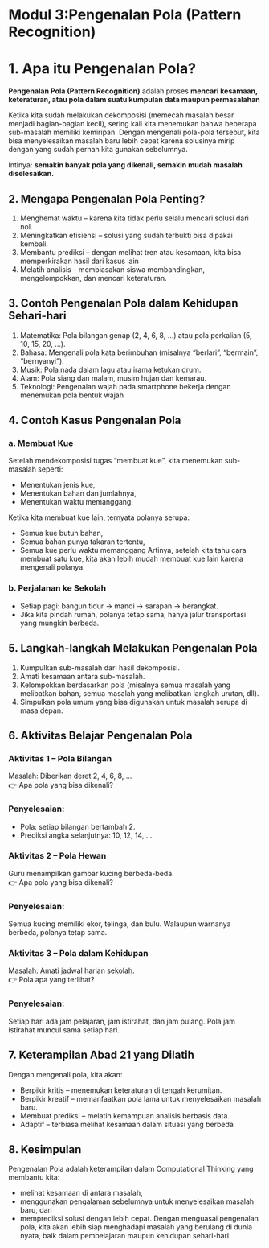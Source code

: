 # Modul 3:Pengenalan Pola (Pattern Recognition)
# 1. Apa itu Pengenalan Pola?
**Pengenalan Pola (Pattern Recognition)** adalah proses **mencari kesamaan, keteraturan, atau pola dalam suatu kumpulan data maupun permasalahan**

Ketika kita sudah melakukan dekomposisi (memecah masalah besar menjadi bagian-bagian kecil), sering kali kita menemukan bahwa beberapa sub-masalah memiliki kemiripan. Dengan mengenali pola-pola tersebut, kita bisa menyelesaikan masalah baru lebih cepat karena solusinya mirip dengan yang sudah pernah kita gunakan sebelumnya.

Intinya: **semakin banyak pola yang dikenali, semakin mudah masalah diselesaikan.**

## 2. Mengapa Pengenalan Pola Penting?
1. Menghemat waktu – karena kita tidak perlu selalu mencari solusi dari nol.
2. Meningkatkan efisiensi – solusi yang sudah terbukti bisa dipakai kembali.
3. Membantu prediksi – dengan melihat tren atau kesamaan, kita bisa memperkirakan hasil dari kasus lain
4. Melatih analisis – membiasakan siswa membandingkan, mengelompokkan, dan mencari keteraturan.
## 3. Contoh Pengenalan Pola dalam Kehidupan Sehari-hari
1. Matematika: Pola bilangan genap (2, 4, 6, 8, …) atau pola perkalian (5, 10, 15, 20, …).
2. Bahasa: Mengenali pola kata berimbuhan (misalnya “berlari”, “bermain”, “bernyanyi”).
3. Musik: Pola nada dalam lagu atau irama ketukan drum.
4. Alam: Pola siang dan malam, musim hujan dan kemarau.
5. Teknologi: Pengenalan wajah pada smartphone bekerja dengan menemukan pola bentuk wajah
## 4. Contoh Kasus Pengenalan Pola
### a. Membuat Kue
Setelah mendekomposisi tugas “membuat kue”, kita menemukan sub-masalah seperti:
- Menentukan jenis kue,
- Menentukan bahan dan jumlahnya,
- Menentukan waktu memanggang.

Ketika kita membuat kue lain, ternyata polanya serupa:
- Semua kue butuh bahan,
- Semua bahan punya takaran tertentu,
- Semua kue perlu waktu memanggang
Artinya, setelah kita tahu cara membuat satu kue, kita akan lebih mudah membuat kue lain karena mengenali polanya.
### b. Perjalanan ke Sekolah
- Setiap pagi: bangun tidur → mandi → sarapan → berangkat.
- Jika kita pindah rumah, polanya tetap sama, hanya jalur transportasi yang mungkin berbeda.
## 5. Langkah-langkah Melakukan Pengenalan Pola
1. Kumpulkan sub-masalah dari hasil dekomposisi.
2. Amati kesamaan antara sub-masalah.
3. Kelompokkan berdasarkan pola (misalnya semua masalah yang melibatkan bahan, semua masalah yang melibatkan langkah urutan, dll).
4. Simpulkan pola umum yang bisa digunakan untuk masalah serupa di masa depan.
## 6. Aktivitas Belajar Pengenalan Pola
### Aktivitas 1 – Pola Bilangan
Masalah: Diberikan deret 2, 4, 6, 8, … <br>
 👉 Apa pola yang bisa dikenali?<br>
### Penyelesaian:
- Pola: setiap bilangan bertambah 2.
- Prediksi angka selanjutnya: 10, 12, 14, …
### Aktivitas 2 – Pola Hewan
Guru menampilkan gambar kucing berbeda-beda.<br>
 👉 Apa pola yang bisa dikenali?<br>
### Penyelesaian:
Semua kucing memiliki ekor, telinga, dan bulu.
Walaupun warnanya berbeda, polanya tetap sama.
### Aktivitas 3 – Pola dalam Kehidupan
Masalah: Amati jadwal harian sekolah.<br>
 👉 Pola apa yang terlihat?<br>
### Penyelesaian:
Setiap hari ada jam pelajaran, jam istirahat, dan jam pulang.
Pola jam istirahat muncul sama setiap hari.
## 7. Keterampilan Abad 21 yang Dilatih
Dengan mengenali pola, kita akan:
- Berpikir kritis – menemukan keteraturan di tengah kerumitan.
- Berpikir kreatif – memanfaatkan pola lama untuk menyelesaikan masalah baru.
- Membuat prediksi – melatih kemampuan analisis berbasis data.
- Adaptif – terbiasa melihat kesamaan dalam situasi yang berbeda
## 8. Kesimpulan
Pengenalan Pola adalah keterampilan dalam Computational Thinking yang membantu kita:
- melihat kesamaan di antara masalah,
- menggunakan pengalaman sebelumnya untuk menyelesaikan masalah baru, dan
- memprediksi solusi dengan lebih cepat.
Dengan menguasai pengenalan pola, kita akan lebih siap menghadapi masalah yang berulang di dunia nyata, baik dalam pembelajaran maupun kehidupan sehari-hari.

